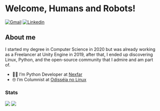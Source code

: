 
# Welcome, Humans and Robots!

[![Gmail](https://img.shields.io/badge/-Gmail-c14438?style=for-the-badge&logo=Gmail&logoColor=white&link=mailto:gustavocode18@gmail.com)](mailto:gustavocode18@gmail.com)
[![Linkedin](https://img.shields.io/badge/LinkedIn-blue?style=for-the-badge&logo=Linkedin)](https://www.linkedin.com/in/gustavo-oliveira-menezes/)

## About me

I started my degree in Computer Science in 2020 but was already working as a Freelancer at Unity Engine in 2019, after that, I ended up discovering Linux, Python, and the open-source community that I admire and am part of.

- 👨‍🏫 I’m Python Developer at <a target="_blank" href="https://nexfar.com.br/#/">Nexfar</a>
- 🤓 I’m Columnist at <a target="_blank" href="https://www.instagram.com/odisseianolinux/">Odisséia no Linux</a>

### Stats

<img align="center" src="https://github-readme-stats.vercel.app/api?username=gugamenezes&show_icons=true&theme=gotham"/> <img align="center" margin-left="3" src="https://github-readme-stats.vercel.app/api/top-langs/?username=gugamenezes&layout=default&theme=gotham"/> 
